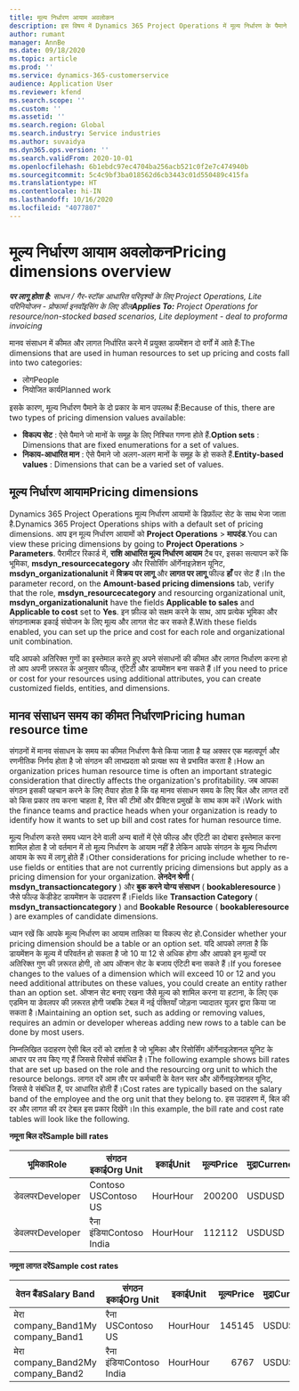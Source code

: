 ```yaml
---
title: मूल्य निर्धारण आयाम अवलोकन
description: इस विषय में Dynamics 365 Project Operations में मूल्य निर्धारण के पैमाने की जानकारी दी गई है.
author: rumant
manager: AnnBe
ms.date: 09/18/2020
ms.topic: article
ms.prod: ''
ms.service: dynamics-365-customerservice
audience: Application User
ms.reviewer: kfend
ms.search.scope: ''
ms.custom: ''
ms.assetid: ''
ms.search.region: Global
ms.search.industry: Service industries
ms.author: suvaidya
ms.dyn365.ops.version: ''
ms.search.validFrom: 2020-10-01
ms.openlocfilehash: 6b1ebdc97ec4704ba256acb521c0f2e7c474940b
ms.sourcegitcommit: 5c4c9bf3ba018562d6cb3443c01d550489c415fa
ms.translationtype: HT
ms.contentlocale: hi-IN
ms.lasthandoff: 10/16/2020
ms.locfileid: "4077807"
---
```

# <a name="pricing-dimensions-overview"></a><span data-ttu-id="b1ea6-103">मूल्य निर्धारण आयाम अवलोकन</span><span class="sxs-lookup"><span data-stu-id="b1ea6-103">Pricing dimensions overview</span></span>

<span data-ttu-id="b1ea6-104">_**पर लागू होता है:** साधन / गैर-स्टॉक आधारित परिदृश्यों के लिए Project Operations, Lite परिनियोजन - प्रोफार्मा इनवॉइसिंग के लिए डील_</span><span class="sxs-lookup"><span data-stu-id="b1ea6-104">_**Applies To:** Project Operations for resource/non-stocked based scenarios, Lite deployment - deal to proforma invoicing_</span></span>

<span data-ttu-id="b1ea6-105">मानव संसाधन में कीमत और लागत निर्धारित करने में प्रयुक्त डायमेंशन दो वर्गों में आते हैं:</span><span class="sxs-lookup"><span data-stu-id="b1ea6-105">The dimensions that are used in human resources to set up pricing and costs fall into two categories:</span></span>

- <span data-ttu-id="b1ea6-106">लोग</span><span class="sxs-lookup"><span data-stu-id="b1ea6-106">People</span></span>
- <span data-ttu-id="b1ea6-107">नियोजित कार्य</span><span class="sxs-lookup"><span data-stu-id="b1ea6-107">Planned work</span></span>

<span data-ttu-id="b1ea6-108">इसके कारण, मूल्य निर्धारण पैमाने के दो प्रकार के मान उपलब्ध हैं:</span><span class="sxs-lookup"><span data-stu-id="b1ea6-108">Because of this, there are two types of pricing dimension values available:</span></span>

- <span data-ttu-id="b1ea6-109">**विकल्प सेट** : ऐसे पैमाने जो मानों के समूह के लिए निश्चित गणना होते हैं.</span><span class="sxs-lookup"><span data-stu-id="b1ea6-109">**Option sets** : Dimensions that are fixed enumerations for a set of values.</span></span>
- <span data-ttu-id="b1ea6-110">**निकाय-आधारित मान** : ऐसे पैमाने जो अलग-अलग मानों के समूह के हो सकते हैं.</span><span class="sxs-lookup"><span data-stu-id="b1ea6-110">**Entity-based values** : Dimensions that can be a varied set of values.</span></span>

## <a name="pricing-dimensions"></a><span data-ttu-id="b1ea6-111">मूल्य निर्धारण आयाम</span><span class="sxs-lookup"><span data-stu-id="b1ea6-111">Pricing dimensions</span></span>

<span data-ttu-id="b1ea6-112">Dynamics 365 Project Operations मूल्य निर्धारण आयामों के डिफ़ॉल्ट सेट के साथ भेजा जाता है.</span><span class="sxs-lookup"><span data-stu-id="b1ea6-112">Dynamics 365 Project Operations ships with a default set of pricing dimensions.</span></span> <span data-ttu-id="b1ea6-113">आप इन मूल्य निर्धारण आयामों को **Project Operations** > **मापदंड**.</span><span class="sxs-lookup"><span data-stu-id="b1ea6-113">You can view these pricing dimensions by going to **Project Operations** > **Parameters**.</span></span> <span data-ttu-id="b1ea6-114">पैरामीटर रिकार्ड में, **राशि आधारित मूल्य निर्धारण आयाम** टैब पर, इसका सत्यापन करें कि भूमिका, **msdyn_resourcecategory** और रिसोर्सिंग ऑर्गेनाइज़ेशन यूनिट, **msdyn_organizationalunit** में **विक्रय पर लागू** और **लागत पर लागू** फील्ड **हाँ** पर सेट हैं।</span><span class="sxs-lookup"><span data-stu-id="b1ea6-114">In the parameter record, on the **Amount-based pricing dimensions** tab, verify that the role, **msdyn_resourcecategory** and resourcing organizational unit, **msdyn_organizationalunit** have the fields **Applicable to sales** and **Applicable to cost** set to **Yes**.</span></span> <span data-ttu-id="b1ea6-115">इन फ़ील्ड को सक्षम करने के साथ, आप प्रत्येक भूमिका और संगठनात्मक इकाई संयोजन के लिए मूल्य और लागत सेट कर सकते हैं.</span><span class="sxs-lookup"><span data-stu-id="b1ea6-115">With these fields enabled, you can set up the price and cost for each role and organizational unit combination.</span></span>

<span data-ttu-id="b1ea6-116">यदि आपको अतिरिक्त गुणों का इस्तेमाल करते हुए अपने संसाधनों की कीमत और लागत निर्धारण करना हो तो आप अपनी ज़रूरत के अनुसार फील्ड, एंटिटी और डायमेंशन बना सकते हैं।</span><span class="sxs-lookup"><span data-stu-id="b1ea6-116">If you need to price or cost for your resources using additional attributes, you can create customized fields, entities, and dimensions.</span></span>

## <a name="pricing-human-resource-time"></a><span data-ttu-id="b1ea6-117">मानव संसाधन समय का कीमत निर्धारण</span><span class="sxs-lookup"><span data-stu-id="b1ea6-117">Pricing human resource time</span></span>
<span data-ttu-id="b1ea6-118">संगठनों में मानव संसाधन के समय का कीमत निर्धारण कैसे किया जाता है यह अक्सर एक महत्वपूर्ण और रणनीतिक निर्णय होता है जो संगठन की लाभप्रदता को प्रत्यक्ष रूप से प्रभावित करता है।</span><span class="sxs-lookup"><span data-stu-id="b1ea6-118">How an organization prices human resource time is often an important strategic consideration that directly affects the organization's profitability.</span></span> <span data-ttu-id="b1ea6-119">जब आपका संगठन इसकी पहचान करने के लिए तैयार होता है कि वह मानव संसाधन समय के लिए बिल और लागत दरों को किस प्रकार तय करना चाहता है, वित्त की टीमों और प्रैक्टिस प्रमुखों के साथ काम करें।</span><span class="sxs-lookup"><span data-stu-id="b1ea6-119">Work with the finance teams and practice heads when your organization is ready to identify how it wants to set up bill and cost rates for human resource time.</span></span>

<span data-ttu-id="b1ea6-120">मूल्य निर्धारण करते समय ध्यान देने वाली अन्य बातों में ऐसे फील्ड और एंटिटी का दोबारा इस्तेमाल करना शामिल होता है जो वर्तमान में तो मूल्य निर्धारण के आयाम नहीं है लेकिन आपके संगठन के मूल्य निर्धारण आयाम के रूप में लागू होते हैं।</span><span class="sxs-lookup"><span data-stu-id="b1ea6-120">Other considerations for pricing include whether to re-use fields or entities that are not currently pricing dimensions but apply as a pricing dimension for your organization.</span></span> <span data-ttu-id="b1ea6-121">**लेनदेन श्रेणी** ( **msdyn_transactioncategory** ) और **बुक करने योग्य संसाधन** ( **bookableresource** ) जैसे फील्ड केंडीडेट डायमेंशन के उदाहरण हैं।</span><span class="sxs-lookup"><span data-stu-id="b1ea6-121">Fields like **Transaction Category** ( **msdyn_transactioncategory** ) and **Bookable Resource** ( **bookableresource** ) are examples of candidate dimensions.</span></span> 

<span data-ttu-id="b1ea6-122">ध्यान रखें कि आपके मूल्य निर्धारण का आयाम तालिका या विकल्प सेट हो.</span><span class="sxs-lookup"><span data-stu-id="b1ea6-122">Consider whether your pricing dimension should be a table or an option set.</span></span> <span data-ttu-id="b1ea6-123">यदि आपको लगता है कि डायमेंशन के मूल्य में परिवर्तन हो सकता है जो 10 या 12 से अधिक होगा और आपको इन मूल्यों पर अतिरिक्त गुण की ज़रूरत होगी, तो आप ऑप्शन सेट के बजाय एंटिटी बना सकते हैं।</span><span class="sxs-lookup"><span data-stu-id="b1ea6-123">If you foresee changes to the values of a dimension which will exceed 10 or 12 and you need additional attributes on these values, you could create an entity rather than an option set.</span></span> <span data-ttu-id="b1ea6-124">ऑप्शन सेट बनाए रखना जैसे मूल्य को शामिल करना या हटाना, के लिए एक एडमिन या डेवलपर की ज़रूरत होगी जबकि टेबल में नई पंक्तियाँ जोड़ना ज्यादातर यूज़र द्वारा किया जा सकता है।</span><span class="sxs-lookup"><span data-stu-id="b1ea6-124">Maintaining an option set, such as adding or removing values, requires an admin or developer whereas adding new rows to a table can be done by most users.</span></span>

<span data-ttu-id="b1ea6-125">निम्नलिखित उदाहरण ऐसी बिल दरों को दर्शाता है जो भूमिका और रिसोर्सिंग ऑर्गेनाइज़ेशनल यूनिट के आधार पर तय किए गए हैं जिससे रिसोर्स संबंधित है।</span><span class="sxs-lookup"><span data-stu-id="b1ea6-125">The following example shows bill rates that are set up based on the role and the resourcing org unit to which the resource belongs.</span></span> <span data-ttu-id="b1ea6-126">लागत दरें आम तौर पर कर्मचारी के वेतन स्तर और ऑर्गेनाइज़ेशनल यूनिट, जिससे वे संबंधित हैं, पर आधारित होती हैं।</span><span class="sxs-lookup"><span data-stu-id="b1ea6-126">Cost rates are typically based on the salary band of the employee and the org unit that they belong to.</span></span> <span data-ttu-id="b1ea6-127">इस उदाहरण में, बिल की दर और लागत की दर टेबल इस प्रकार दिखेंगे।</span><span class="sxs-lookup"><span data-stu-id="b1ea6-127">In this example, the bill rate and cost rate tables will look like the following.</span></span>

<span data-ttu-id="b1ea6-128">**नमूना बिल दरें**</span><span class="sxs-lookup"><span data-stu-id="b1ea6-128">**Sample bill rates**</span></span>

| <span data-ttu-id="b1ea6-129">भूमिका</span><span class="sxs-lookup"><span data-stu-id="b1ea6-129">Role</span></span>        | <span data-ttu-id="b1ea6-130">संगठन इकाई</span><span class="sxs-lookup"><span data-stu-id="b1ea6-130">Org Unit</span></span>    |<span data-ttu-id="b1ea6-131">इकाई</span><span class="sxs-lookup"><span data-stu-id="b1ea6-131">Unit</span></span>      |<span data-ttu-id="b1ea6-132">मूल्य</span><span class="sxs-lookup"><span data-stu-id="b1ea6-132">Price</span></span>      |<span data-ttu-id="b1ea6-133">मुद्रा</span><span class="sxs-lookup"><span data-stu-id="b1ea6-133">Currency</span></span>  |
| ------------|-------------|----------|----------:|----------|
| <span data-ttu-id="b1ea6-134">डेवलपर</span><span class="sxs-lookup"><span data-stu-id="b1ea6-134">Developer</span></span>   | <span data-ttu-id="b1ea6-135">Contoso US</span><span class="sxs-lookup"><span data-stu-id="b1ea6-135">Contoso US</span></span>  |<span data-ttu-id="b1ea6-136">Hour</span><span class="sxs-lookup"><span data-stu-id="b1ea6-136">Hour</span></span> | <span data-ttu-id="b1ea6-137">200</span><span class="sxs-lookup"><span data-stu-id="b1ea6-137">200</span></span>|<span data-ttu-id="b1ea6-138">USD</span><span class="sxs-lookup"><span data-stu-id="b1ea6-138">USD</span></span>     |
| <span data-ttu-id="b1ea6-139">डेवलपर</span><span class="sxs-lookup"><span data-stu-id="b1ea6-139">Developer</span></span>   | <span data-ttu-id="b1ea6-140">रैना इंडिया</span><span class="sxs-lookup"><span data-stu-id="b1ea6-140">Contoso India</span></span> |<span data-ttu-id="b1ea6-141">Hour</span><span class="sxs-lookup"><span data-stu-id="b1ea6-141">Hour</span></span>|   <span data-ttu-id="b1ea6-142">112</span><span class="sxs-lookup"><span data-stu-id="b1ea6-142">112</span></span>|<span data-ttu-id="b1ea6-143">USD</span><span class="sxs-lookup"><span data-stu-id="b1ea6-143">USD</span></span>     |


<span data-ttu-id="b1ea6-144">**नमूना लागत दरें**</span><span class="sxs-lookup"><span data-stu-id="b1ea6-144">**Sample cost rates**</span></span>

| <span data-ttu-id="b1ea6-145">वेतन बैंड</span><span class="sxs-lookup"><span data-stu-id="b1ea6-145">Salary Band</span></span>     | <span data-ttu-id="b1ea6-146">संगठन इकाई</span><span class="sxs-lookup"><span data-stu-id="b1ea6-146">Org Unit</span></span>    |<span data-ttu-id="b1ea6-147">इकाई</span><span class="sxs-lookup"><span data-stu-id="b1ea6-147">Unit</span></span>      |<span data-ttu-id="b1ea6-148">मूल्य</span><span class="sxs-lookup"><span data-stu-id="b1ea6-148">Price</span></span>      |<span data-ttu-id="b1ea6-149">मुद्रा</span><span class="sxs-lookup"><span data-stu-id="b1ea6-149">Currency</span></span>  |
| ----------------|-------------|----------|----------:|----------|
| <span data-ttu-id="b1ea6-150">मेरा company_Band1</span><span class="sxs-lookup"><span data-stu-id="b1ea6-150">My company_Band1</span></span> | <span data-ttu-id="b1ea6-151">रैना US</span><span class="sxs-lookup"><span data-stu-id="b1ea6-151">Contoso US</span></span>  |<span data-ttu-id="b1ea6-152">Hour</span><span class="sxs-lookup"><span data-stu-id="b1ea6-152">Hour</span></span> | <span data-ttu-id="b1ea6-153">145</span><span class="sxs-lookup"><span data-stu-id="b1ea6-153">145</span></span>|<span data-ttu-id="b1ea6-154">USD</span><span class="sxs-lookup"><span data-stu-id="b1ea6-154">USD</span></span>     |
| <span data-ttu-id="b1ea6-155">मेरा company_Band2</span><span class="sxs-lookup"><span data-stu-id="b1ea6-155">My company_Band2</span></span> | <span data-ttu-id="b1ea6-156">रैना इंडिया</span><span class="sxs-lookup"><span data-stu-id="b1ea6-156">Contoso India</span></span> |<span data-ttu-id="b1ea6-157">Hour</span><span class="sxs-lookup"><span data-stu-id="b1ea6-157">Hour</span></span>|   <span data-ttu-id="b1ea6-158">67</span><span class="sxs-lookup"><span data-stu-id="b1ea6-158">67</span></span>|<span data-ttu-id="b1ea6-159">USD</span><span class="sxs-lookup"><span data-stu-id="b1ea6-159">USD</span></span>     |
